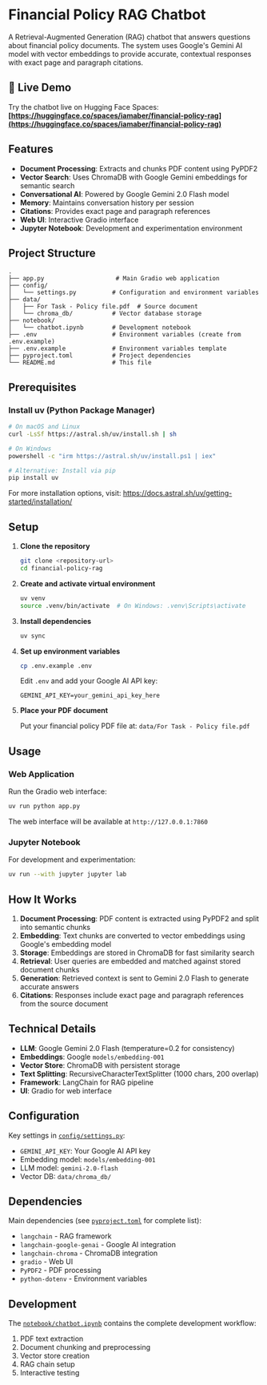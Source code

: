 # Financial Policy RAG Chatbot

A Retrieval-Augmented Generation (RAG) chatbot that answers questions about financial policy documents. The system uses Google's Gemini AI model with vector embeddings to provide accurate, contextual responses with exact page and paragraph citations.

## 🚀 Live Demo

Try the chatbot live on Hugging Face Spaces: **[https://huggingface.co/spaces/iamaber/financial-policy-rag](https://huggingface.co/spaces/iamaber/financial-policy-rag)**

## Features

- **Document Processing**: Extracts and chunks PDF content using PyPDF2
- **Vector Search**: Uses ChromaDB with Google Gemini embeddings for semantic search
- **Conversational AI**: Powered by Google Gemini 2.0 Flash model
- **Memory**: Maintains conversation history per session
- **Citations**: Provides exact page and paragraph references
- **Web UI**: Interactive Gradio interface
- **Jupyter Notebook**: Development and experimentation environment

## Project Structure

```
.
├── app.py                    # Main Gradio web application
├── config/
│   └── settings.py          # Configuration and environment variables
├── data/
│   ├── For Task - Policy file.pdf  # Source document
│   └── chroma_db/           # Vector database storage
├── notebook/
│   └── chatbot.ipynb        # Development notebook
├── .env                     # Environment variables (create from .env.example)
├── .env.example             # Environment variables template
├── pyproject.toml           # Project dependencies
└── README.md                # This file
```

## Prerequisites

### Install uv (Python Package Manager)

```bash
# On macOS and Linux
curl -LsSf https://astral.sh/uv/install.sh | sh

# On Windows
powershell -c "irm https://astral.sh/uv/install.ps1 | iex"

# Alternative: Install via pip
pip install uv
```

For more installation options, visit: https://docs.astral.sh/uv/getting-started/installation/

## Setup

1. **Clone the repository**
   ```bash
   git clone <repository-url>
   cd financial-policy-rag
   ```

2. **Create and activate virtual environment**
   ```bash
   uv venv
   source .venv/bin/activate  # On Windows: .venv\Scripts\activate
   ```

3. **Install dependencies**
   ```bash
   uv sync
   ```

4. **Set up environment variables**
   ```bash
   cp .env.example .env
   ```
   
   Edit `.env` and add your Google AI API key:
   ```
   GEMINI_API_KEY=your_gemini_api_key_here
   ```


5. **Place your PDF document**
   
   Put your financial policy PDF file at: `data/For Task - Policy file.pdf`

## Usage

### Web Application

Run the Gradio web interface:

```bash
uv run python app.py
```

The web interface will be available at `http://127.0.0.1:7860`

### Jupyter Notebook

For development and experimentation:

```bash
uv run --with jupyter jupyter lab
```

## How It Works

1. **Document Processing**: PDF content is extracted using PyPDF2 and split into semantic chunks
2. **Embedding**: Text chunks are converted to vector embeddings using Google's embedding model
3. **Storage**: Embeddings are stored in ChromaDB for fast similarity search
4. **Retrieval**: User queries are embedded and matched against stored document chunks
5. **Generation**: Retrieved context is sent to Gemini 2.0 Flash to generate accurate answers
6. **Citations**: Responses include exact page and paragraph references from the source document

## Technical Details

- **LLM**: Google Gemini 2.0 Flash (temperature=0.2 for consistency)
- **Embeddings**: Google `models/embedding-001`
- **Vector Store**: ChromaDB with persistent storage
- **Text Splitting**: RecursiveCharacterTextSplitter (1000 chars, 200 overlap)
- **Framework**: LangChain for RAG pipeline
- **UI**: Gradio for web interface

## Configuration

Key settings in [`config/settings.py`](config/settings.py):

- `GEMINI_API_KEY`: Your Google AI API key
- Embedding model: `models/embedding-001`
- LLM model: `gemini-2.0-flash`
- Vector DB: `data/chroma_db/`

## Dependencies

Main dependencies (see [`pyproject.toml`](pyproject.toml) for complete list):

- `langchain` - RAG framework
- `langchain-google-genai` - Google AI integration
- `langchain-chroma` - ChromaDB integration
- `gradio` - Web UI
- `PyPDF2` - PDF processing
- `python-dotenv` - Environment variables

## Development

The [`notebook/chatbot.ipynb`](notebook/chatbot.ipynb) contains the complete development workflow:

1. PDF text extraction
2. Document chunking and preprocessing
3. Vector store creation
4. RAG chain setup
5. Interactive testing
